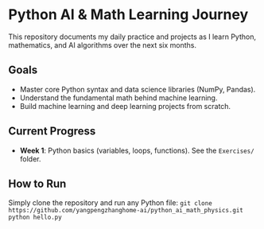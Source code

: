 # Python AI & Math Learning Journey

This repository documents my daily practice and projects as I learn Python, mathematics, and AI algorithms over the next six months.

## Goals
- Master core Python syntax and data science libraries (NumPy, Pandas).
- Understand the fundamental math behind machine learning.
- Build machine learning and deep learning projects from scratch.

## Current Progress
- **Week 1**: Python basics (variables, loops, functions). See the `Exercises/` folder.

## How to Run
Simply clone the repository and run any Python file:
`git clone https://github.com/yangpengzhanghome-ai/python_ai_math_physics.git`
`python hello.py`